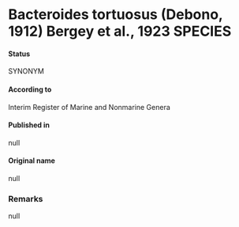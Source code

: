 Bacteroides tortuosus (Debono, 1912) Bergey et al., 1923 SPECIES
=======

#### Status
SYNONYM

#### According to
Interim Register of Marine and Nonmarine Genera

#### Published in
null

#### Original name
null

### Remarks
null